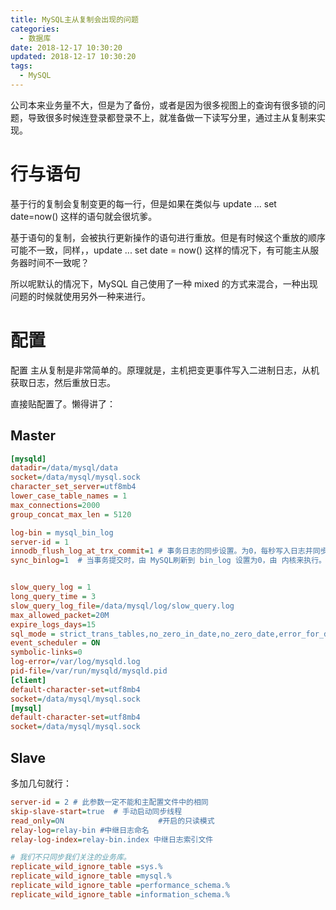 ```yaml
---
title: MySQL主从复制会出现的问题
categories:
  - 数据库
date: 2018-12-17 10:30:20
updated: 2018-12-17 10:30:20
tags: 
  - MySQL
---
```

公司本来业务量不大，但是为了备份，或者是因为很多视图上的查询有很多锁的问题，导致很多时候连登录都登录不上，就准备做一下读写分里，通过主从复制来实现。

<!--more-->

# 行与语句
基于行的复制会复制变更的每一行，但是如果在类似与 update ... set date=now() 这样的语句就会很坑爹。

基于语句的复制，会被执行更新操作的语句进行重放。但是有时候这个重放的顺序可能不一致，同样，，update ... set date = now() 这样的情况下，有可能主从服务器时间不一致呢？

所以呢默认的情况下，MySQL 自己使用了一种 mixed 的方式来混合，一种出现问题的时候就使用另外一种来进行。

# 配置

配置 主从复制是非常简单的。原理就是，主机把变更事件写入二进制日志，从机获取日志，然后重放日志。

直接贴配置了。懒得讲了：

## Master 

```ini
[mysqld]
datadir=/data/mysql/data
socket=/data/mysql/mysql.sock
character_set_server=utf8mb4
lower_case_table_names = 1
max_connections=2000
group_concat_max_len = 5120

log-bin = mysql_bin_log
server-id = 1
innodb_flush_log_at_trx_commit=1 # 事务日志的同步设置。为0，每秒写入日志并同步到磁盘； 1 默认值，事务提交刷新到磁盘；为2时，事务提交就写到日志，但刷新到磁盘每秒一次。
sync_binlog=1  # 当事务提交时，由 MySQL刷新到 bin_log 设置为0，由 内核来执行。为 N(N>1)时，有 N个提交后进行刷新。


slow_query_log = 1
long_query_time = 3
slow_query_log_file=/data/mysql/log/slow_query.log
max_allowed_packet=20M
expire_logs_days=15
sql_mode = strict_trans_tables,no_zero_in_date,no_zero_date,error_for_division_by_zero,no_auto_create_user,no_engine_substitution
event_scheduler = ON
symbolic-links=0
log-error=/var/log/mysqld.log
pid-file=/var/run/mysqld/mysqld.pid
[client]
default-character-set=utf8mb4
socket=/data/mysql/mysql.sock
[mysql]
default-character-set=utf8mb4
socket=/data/mysql/mysql.sock
```

## Slave 

多加几句就行：

```ini
server-id = 2 # 此参数一定不能和主配置文件中的相同
skip-slave-start=true  # 手动启动同步线程
read_only=ON                     #开启的只读模式
relay-log=relay-bin	#中继日志命名
relay-log-index=relay-bin.index 中继日志索引文件

# 我们不只同步我们关注的业务库。
replicate_wild_ignore_table =sys.%
replicate_wild_ignore_table =mysql.%
replicate_wild_ignore_table =performance_schema.%
replicate_wild_ignore_table =information_schema.%
```